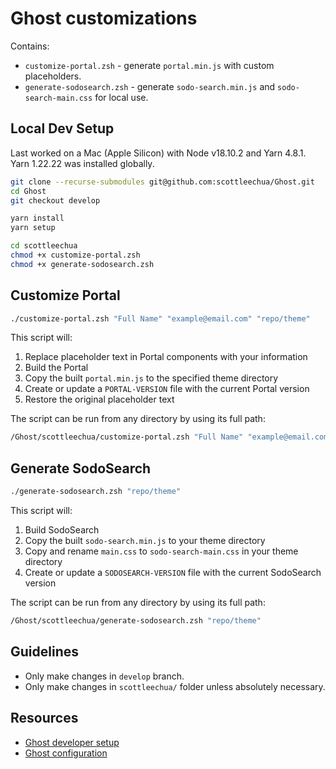 # Ghost customizations

Contains:
- `customize-portal.zsh` - generate `portal.min.js` with custom placeholders.
- `generate-sodosearch.zsh` - generate `sodo-search.min.js` and `sodo-search-main.css` for local use.

## Local Dev Setup
Last worked on a Mac (Apple Silicon) with Node v18.10.2 and Yarn 4.8.1. Yarn 1.22.22 was installed globally.

```bash
git clone --recurse-submodules git@github.com:scottleechua/Ghost.git
cd Ghost
git checkout develop

yarn install
yarn setup

cd scottleechua
chmod +x customize-portal.zsh
chmod +x generate-sodosearch.zsh
```

## Customize Portal

```bash
./customize-portal.zsh "Full Name" "example@email.com" "repo/theme"
```

This script will:
1. Replace placeholder text in Portal components with your information
2. Build the Portal
3. Copy the built `portal.min.js` to the specified theme directory
4. Create or update a `PORTAL-VERSION` file with the current Portal version
5. Restore the original placeholder text

The script can be run from any directory by using its full path:

```bash
/Ghost/scottleechua/customize-portal.zsh "Full Name" "example@email.com" "repo/theme"
```

## Generate SodoSearch

```bash
./generate-sodosearch.zsh "repo/theme"
```

This script will:
1. Build SodoSearch
2. Copy the built `sodo-search.min.js` to your theme directory
3. Copy and rename `main.css` to `sodo-search-main.css` in your theme directory
4. Create or update a `SODOSEARCH-VERSION` file with the current SodoSearch version

The script can be run from any directory by using its full path:

```bash
/Ghost/scottleechua/generate-sodosearch.zsh "repo/theme"
```

## Guidelines
- Only make changes in `develop` branch.
- Only make changes in `scottleechua/` folder unless absolutely necessary.

## Resources
- [Ghost developer setup](https://ghost.org/docs/install/source/)
- [Ghost configuration](https://ghost.org/docs/config/)